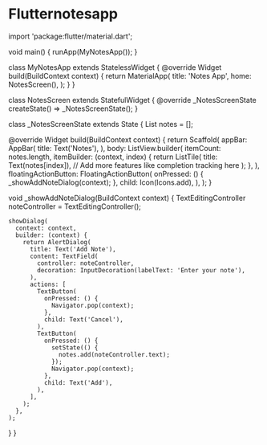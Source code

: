 # Flutternotesapp
import 'package:flutter/material.dart';

void main() {
  runApp(MyNotesApp());
}

class MyNotesApp extends StatelessWidget {
  @override
  Widget build(BuildContext context) {
    return MaterialApp(
      title: 'Notes App',
      home: NotesScreen(),
    );
  }
}

class NotesScreen extends StatefulWidget {
  @override
  _NotesScreenState createState() => _NotesScreenState();
}

class _NotesScreenState extends State<NotesScreen> {
  List<String> notes = [];

  @override
  Widget build(BuildContext context) {
    return Scaffold(
      appBar: AppBar(
        title: Text('Notes'),
      ),
      body: ListView.builder(
        itemCount: notes.length,
        itemBuilder: (context, index) {
          return ListTile(
            title: Text(notes[index]),
            // Add more features like completion tracking here
          );
        },
      ),
      floatingActionButton: FloatingActionButton(
        onPressed: () {
          _showAddNoteDialog(context);
        },
        child: Icon(Icons.add),
      ),
    );
  }

  void _showAddNoteDialog(BuildContext context) {
    TextEditingController noteController = TextEditingController();

    showDialog(
      context: context,
      builder: (context) {
        return AlertDialog(
          title: Text('Add Note'),
          content: TextField(
            controller: noteController,
            decoration: InputDecoration(labelText: 'Enter your note'),
          ),
          actions: [
            TextButton(
              onPressed: () {
                Navigator.pop(context);
              },
              child: Text('Cancel'),
            ),
            TextButton(
              onPressed: () {
                setState(() {
                  notes.add(noteController.text);
                });
                Navigator.pop(context);
              },
              child: Text('Add'),
            ),
          ],
        );
      },
    );
  }
}
